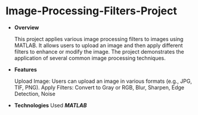 # **Image-Processing-Filters-Project**
* **Overview**

    This project applies various image processing filters to images using MATLAB. It allows users to upload an image and then apply different filters to enhance or modify the image. The        project demonstrates the application of several common image processing techniques.

* **Features**

    Upload Image: Users can upload an image in various formats (e.g., JPG, TIF, PNG). Apply Filters: Convert to Gray or RGB, Blur, Sharpen, Edge Detection, Noise

* **Technologies** Used ***MATLAB***
